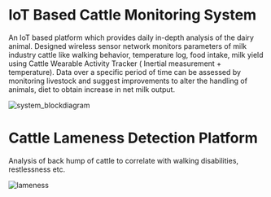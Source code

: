 # IoT Based Cattle Monitoring System
An IoT based platform which provides daily in-depth analysis of the dairy animal. Designed wireless sensor network monitors parameters of milk industry cattle like walking behavior, temperature log, food intake, milk yield using Cattle Wearable Activity Tracker ( Inertial measurement  + temperature). Data over a specific period of time can be assessed by monitoring livestock and suggest improvements to alter the handling of animals, diet to obtain increase in net milk output.

![system_blockdiagram](https://user-images.githubusercontent.com/32463890/104504944-1dbc2380-55db-11eb-8862-babb5212e2bb.png)

# Cattle Lameness Detection Platform
Analysis of back hump of cattle to correlate with walking disabilities, restlessness etc.

![lameness](https://user-images.githubusercontent.com/32463890/104505788-59a3b880-55dc-11eb-98c3-46df22a20f41.JPG)
